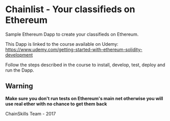 # Chainlist - Your classifieds on Ethereum

Sample Ethereum Dapp to create your classifieds on Ethereum.

This Dapp is linked to the course available on Udemy: https://www.udemy.com/getting-started-with-ethereum-solidity-development

Follow the steps described in the course to install, develop, test, deploy and run the Dapp.

## Warning
**Make sure you don't run tests on Ethereum's main net otherwise you will use real ether with no chance to get them back**

ChainSkills Team - 2017
